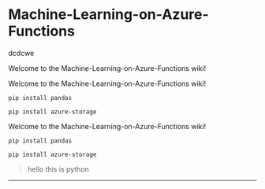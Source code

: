 # Machine-Learning-on-Azure-Functions
dcdcwe

Welcome to the Machine-Learning-on-Azure-Functions wiki!

Welcome to the Machine-Learning-on-Azure-Functions wiki!

`pip install pandas`

`pip install azure-storage` 

Welcome to the Machine-Learning-on-Azure-Functions wiki!

`pip install pandas`

`pip install azure-storage`

> hello this is python


***

